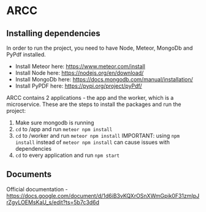 # ARCC

## Installing dependencies

In order to run the project, you need to have Node, Meteor, MongoDb and PyPdf installed. 

* Install Meteor here: https://www.meteor.com/install
* Install Node here: https://nodejs.org/en/download/
* Install MongoDb here: https://docs.mongodb.com/manual/installation/
* Install PyPDF here: https://pypi.org/project/pyPdf/

ARCC contains 2 applications - the app and the worker, which is a microservice. 
These are the steps to install the packages and run the project:

1) Make sure mongodb is running
2) `cd` to /app and run `meteor npm install`
3) `cd` to /worker and run `meteor npm install`
IMPORTANT: using `npm install` instead of `meteor npm install` can cause issues with dependencies
4) `cd` to every application and run `npm start`


## Documents

Official documentation - https://docs.google.com/document/d/1d6iB3vKQXrOSnXWmGpik0F31zmIpJrZgyLOEMsKaU_s/edit?ts=5b7c3d6d
